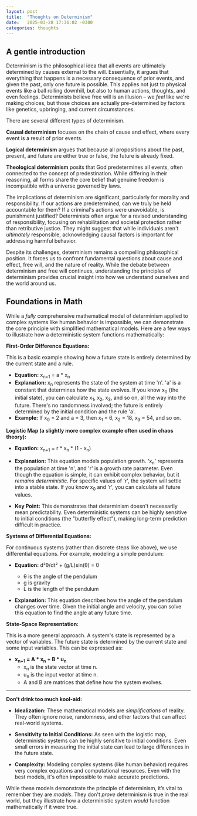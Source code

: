 ```yaml
---
layout: post
title:  "Thoughts on Determinism"
date:   2025-03-28 17:36:02 -0300
categories: thoughts
---
```


## A gentle introduction

Determinism is the philosophical idea that all events are ultimately determined by causes external to the will. Essentially, it argues that 
everything that happens is a necessary consequence of prior events, and given the past, only one future is possible. This applies not just to 
physical events like a ball rolling downhill, but also to human actions, thoughts, and even feelings. Determinists believe free will is an illusion – 
we *feel* like we're making choices, but those choices are actually pre-determined by factors like genetics, upbringing, and current circumstances.

There are several different types of determinism.

**Causal determinism** focuses on the chain of cause and effect, where every event is a result of prior events.

**Logical determinism** argues that because all propositions about the past, present, and future are either true or false, the future is already fixed.

**Theological determinism** posits that God predetermines all events, often connected to the concept of predestination. While differing in their reasoning, all forms share the core belief that genuine freedom is incompatible with a universe governed by laws.

The implications of determinism are significant, particularly for morality and responsibility. If our actions are predetermined, can we truly be held 
accountable for them? If a criminal's actions were unavoidable, is punishment justified? Determinists often argue for a revised understanding of 
responsibility, focusing on rehabilitation and societal protection rather than retributive justice. They might suggest that while individuals aren't 
*ultimately* responsible, acknowledging causal factors is important for addressing harmful behavior.

Despite its challenges, determinism remains a compelling philosophical position. It forces us to confront fundamental questions about cause and 
effect, free will, and the nature of reality. While the debate between determinism and free will continues, understanding the principles of 
determinism provides crucial insight into how we understand ourselves and the world around us.

## Foundations in Math

While a *fully* comprehensive mathematical model of determinism applied to complex systems like human behavior is impossible, we can 
demonstrate the core principle with simplified mathematical models. Here are a few ways to illustrate how a deterministic system functions 
mathematically:

**First-Order Difference Equations:**

This is a basic example showing how a future state is entirely determined by the current state and a rule.

* **Equation:**  x<sub>n+1</sub> = a * x<sub>n</sub>
* **Explanation:**  x<sub>n</sub> represents the state of the system at time 'n'. 'a' is a constant that determines how the state evolves. If you 
know x<sub>0</sub> (the initial state), you can calculate x<sub>1</sub>, x<sub>2</sub>, x<sub>3</sub>, and so on, all the way into the future. 
There's no randomness involved; the future is entirely determined by the initial condition and the rule 'a'.
* **Example:** If x<sub>0</sub> = 2 and a = 3, then x<sub>1</sub> = 6, x<sub>2</sub> = 18, x<sub>3</sub> = 54, and so on.

**Logistic Map (a slightly more complex example often used in chaos theory):**

* **Equation:** x<sub>n+1</sub> = r * x<sub>n</sub> * (1 - x<sub>n</sub>)

* **Explanation:** This equation models population growth. 'x<sub>n</sub>' represents the population at time 'n', and 'r' is a growth rate parameter. 
 Even though the equation is simple, it can exhibit complex behavior, but it *remains deterministic*.  For specific values of 'r', the system will settle into a stable state. If you know x<sub>0</sub> and 'r', you can calculate all future values.

* **Key Point:** This demonstrates that determinism doesn't necessarily mean predictability. Even deterministic systems can be highly sensitive to initial conditions (the "butterfly effect"), making long-term prediction difficult in practice.

**Systems of Differential Equations:**

For continuous systems (rather than discrete steps like above), we use differential equations.  For example, modeling a simple pendulum:

* **Equation:** d²θ/dt² + (g/L)sin(θ) = 0
    * θ is the angle of the pendulum
    * g is gravity
    * L is the length of the pendulum

* **Explanation:** This equation describes how the angle of the pendulum changes over time. Given the initial angle and velocity, you can solve this 
equation to find the angle at any future time.

**State-Space Representation:**

This is a more general approach.  A system's state is represented by a vector of variables. The future state is determined by the current state and some input variables. This can be expressed as:

* **x<sub>n+1</sub> = A * x<sub>n</sub> + B * u<sub>n</sub>**
    * x<sub>n</sub> is the state vector at time n.
    * u<sub>n</sub> is the input vector at time n.
    * A and B are matrices that define how the system evolves.

---

**Don't drink too much kool-aid:**

* **Idealization:** These mathematical models are *simplifications* of reality. They often ignore noise, randomness, and other factors that can affect real-world systems.

* **Sensitivity to Initial Conditions:** As seen with the logistic map, deterministic systems can be highly sensitive to initial conditions.  Even small errors in measuring the initial state can lead to large differences in the future state.

* **Complexity:** Modeling complex systems (like human behavior) requires very complex equations and computational resources.  Even with the best models, it's often impossible to make accurate predictions.

While these models demonstrate the principle of determinism, it’s vital to remember they are *models*. They don't *prove* determinism is true in the real world, but they illustrate how a deterministic system *would* function mathematically if it were true.
